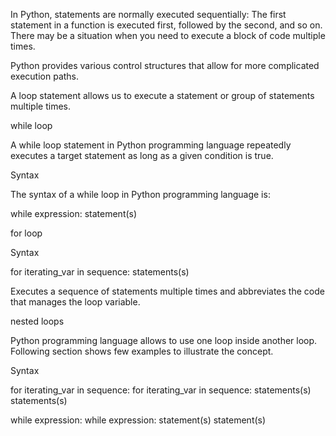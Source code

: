 
In Python, statements are normally executed sequentially: The first statement in a function is executed first, followed by the second, and so on. There may be a situation when you need to execute a block of code multiple times.

Python provides various control structures that allow for more complicated execution paths.

A loop statement allows us to execute a statement or group of statements multiple times.

while loop

A while loop statement in Python programming language repeatedly executes a target statement as long as a given condition is true.

Syntax

The syntax of a while loop in Python programming language is:

while expression:
   statement(s)


for loop

Syntax

for iterating_var in sequence:
   statements(s)

Executes a sequence of statements multiple times and abbreviates the code that manages the loop variable.


nested loops

Python programming language allows to use one loop inside another loop. Following section shows few examples to illustrate the concept.

Syntax

for iterating_var in sequence:
   for iterating_var in sequence:
      statements(s)
   statements(s)


while expression:
   while expression:
      statement(s)
   statement(s)